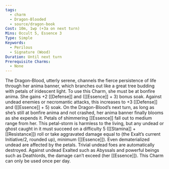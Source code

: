 ```yaml
---
tags:
  - charm
  - Dragon-Blooded
  - source/dragon-book
Cost: 10m, 1wp (+3a on next turn)
Mins: Occult 5, Essence 3
Type: Simple
Keywords:
  - Perilous
  - Signature (Wood)
Duration: Until next turn
Prerequisite Charms:
  - None
---
```

The Dragon-Blood, utterly serene, channels the fierce persistence of life through her anima banner, which branches out like a great tree budding with petals of iridescent light. To use this Charm, she must be at bonfire anima. She gains +2 [[Defense]] and ([[Essence]] + 3) bonus soak. Against undead enemies or necromantic attacks, this increases to +3 [[Defense]] and ([[Essence]] + 5) soak. On the Dragon-Blood’s next turn, as long as she’s still at bonfire anima and not crashed, her anima banner finally blooms as she expends it. Petals of shimmering [[Essence]] fall out to medium range from her. This petal-storm is harmless to the living, but any undead or ghost caught in it must succeed on a difficulty 5 ([[Stamina]] + [[Resistance]]) roll or take aggravated damage equal to (the Exalt’s current Initiative/2, rounded up), minimum ([[Essence]]). Even dematerialized undead are affected by the petals. Trivial undead foes are automatically destroyed. Against undead Exalted such as Abyssals and powerful beings such as Deathlords, the damage can’t exceed (her [[Essence]]). This Charm can only be used once per day.
